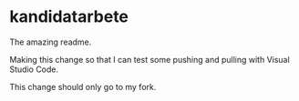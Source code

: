 # kandidatarbete
The amazing readme.

Making this change so that I can test some pushing and pulling with Visual Studio Code.

This change should only go to my fork.